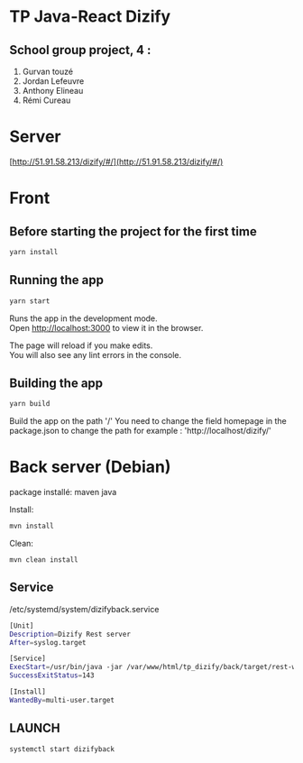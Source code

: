 #  TP Java-React Dizify

##  School group project,  4 :

 1. Gurvan touzé
 2. Jordan Lefeuvre
 3. Anthony Elineau
 4. Rémi Cureau

# Server

[http://51.91.58.213/dizify/#/](http://51.91.58.213/dizify/#/)

# Front
## Before starting the project for the first time
```bash
yarn install
```

## Running the app
```bash
yarn start
```
Runs the app in the development mode.\
Open [http://localhost:3000](http://localhost:3000) to view it in the browser.

The page will reload if you make edits.\
You will also see any lint errors in the console.


## Building the app
```bash
yarn build
```
Build the app on the path '/'
You need to change the field homepage in the package.json to change the path
for example : 'http://localhost/dizify/'

# Back server (Debian)

package installé:
maven
java

Install:
```bash
mvn install
```
Clean:
```
mvn clean install
```

## Service
/etc/systemd/system/dizifyback.service
```bash
[Unit]
Description=Dizify Rest server
After=syslog.target

[Service]
ExecStart=/usr/bin/java -jar /var/www/html/tp_dizify/back/target/rest-ws-1.0.0.jar
SuccessExitStatus=143

[Install]
WantedBy=multi-user.target
```

## LAUNCH 
```bash
systemctl start dizifyback
```

